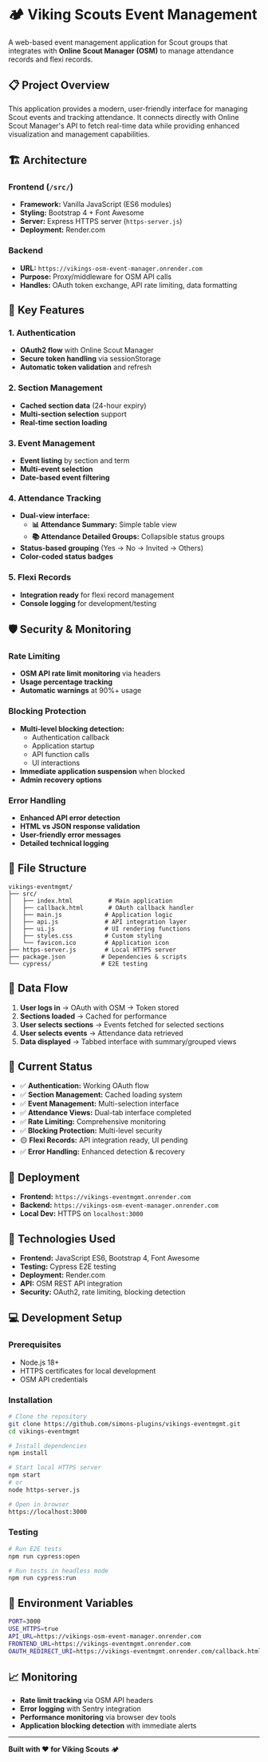 # 🏕️ Viking Scouts Event Management

A web-based event management application for Scout groups that integrates with **Online Scout Manager (OSM)** to manage attendance records and flexi records.

## **📋 Project Overview**

This application provides a modern, user-friendly interface for managing Scout events and tracking attendance. It connects directly with Online Scout Manager's API to fetch real-time data while providing enhanced visualization and management capabilities.

## **🏗️ Architecture**

### **Frontend** (`/src/`)
- **Framework:** Vanilla JavaScript (ES6 modules)
- **Styling:** Bootstrap 4 + Font Awesome
- **Server:** Express HTTPS server (`https-server.js`)
- **Deployment:** Render.com

### **Backend**
- **URL:** `https://vikings-osm-event-manager.onrender.com`
- **Purpose:** Proxy/middleware for OSM API calls
- **Handles:** OAuth token exchange, API rate limiting, data formatting

## **🔑 Key Features**

### **1. Authentication**
- **OAuth2 flow** with Online Scout Manager
- **Secure token handling** via sessionStorage
- **Automatic token validation** and refresh

### **2. Section Management**
- **Cached section data** (24-hour expiry)
- **Multi-section selection** support
- **Real-time section loading**

### **3. Event Management**
- **Event listing** by section and term
- **Multi-event selection**
- **Date-based event filtering**

### **4. Attendance Tracking**
- **Dual-view interface:**
  - **📊 Attendance Summary:** Simple table view
  - **📚 Attendance Detailed Groups:** Collapsible status groups
- **Status-based grouping** (Yes → No → Invited → Others)
- **Color-coded status badges**

### **5. Flexi Records**
- **Integration ready** for flexi record management
- **Console logging** for development/testing

## **🛡️ Security & Monitoring**

### **Rate Limiting**
- **OSM API rate limit monitoring** via headers
- **Usage percentage tracking**
- **Automatic warnings** at 90%+ usage

### **Blocking Protection**
- **Multi-level blocking detection:**
  - Authentication callback
  - Application startup
  - API function calls
  - UI interactions
- **Immediate application suspension** when blocked
- **Admin recovery options**

### **Error Handling**
- **Enhanced API error detection**
- **HTML vs JSON response validation**
- **User-friendly error messages**
- **Detailed technical logging**

## **📁 File Structure**
```
vikings-eventmgmt/
├── src/
│   ├── index.html          # Main application
│   ├── callback.html       # OAuth callback handler
│   ├── main.js            # Application logic
│   ├── api.js             # API integration layer
│   ├── ui.js              # UI rendering functions
│   ├── styles.css         # Custom styling
│   └── favicon.ico        # Application icon
├── https-server.js        # Local HTTPS server
├── package.json          # Dependencies & scripts
└── cypress/              # E2E testing
```

## **🔄 Data Flow**
1. **User logs in** → OAuth with OSM → Token stored
2. **Sections loaded** → Cached for performance
3. **User selects sections** → Events fetched for selected sections
4. **User selects events** → Attendance data retrieved
5. **Data displayed** → Tabbed interface with summary/grouped views

## **🎯 Current Status**
- ✅ **Authentication:** Working OAuth flow
- ✅ **Section Management:** Cached loading system
- ✅ **Event Management:** Multi-selection interface  
- ✅ **Attendance Views:** Dual-tab interface completed
- ✅ **Rate Limiting:** Comprehensive monitoring
- ✅ **Blocking Protection:** Multi-level security
- 🟡 **Flexi Records:** API integration ready, UI pending
- ✅ **Error Handling:** Enhanced detection & recovery

## **🚀 Deployment**
- **Frontend:** `https://vikings-eventmgmt.onrender.com`
- **Backend:** `https://vikings-osm-event-manager.onrender.com`
- **Local Dev:** HTTPS on `localhost:3000`

## **🔧 Technologies Used**
- **Frontend:** JavaScript ES6, Bootstrap 4, Font Awesome
- **Testing:** Cypress E2E testing
- **Deployment:** Render.com
- **API:** OSM REST API integration
- **Security:** OAuth2, rate limiting, blocking detection

## **💻 Development Setup**

### **Prerequisites**
- Node.js 18+
- HTTPS certificates for local development
- OSM API credentials

### **Installation**
```bash
# Clone the repository
git clone https://github.com/simons-plugins/vikings-eventmgmt.git
cd vikings-eventmgmt

# Install dependencies
npm install

# Start local HTTPS server
npm start
# or
node https-server.js

# Open in browser
https://localhost:3000
```

### **Testing**
```bash
# Run E2E tests
npm run cypress:open

# Run tests in headless mode
npm run cypress:run
```

## **🔐 Environment Variables**
```bash
PORT=3000
USE_HTTPS=true
API_URL=https://vikings-osm-event-manager.onrender.com
FRONTEND_URL=https://vikings-eventmgmt.onrender.com
OAUTH_REDIRECT_URI=https://vikings-eventmgmt.onrender.com/callback.html
```

## **📈 Monitoring**
- **Rate limit tracking** via OSM API headers
- **Error logging** with Sentry integration
- **Performance monitoring** via browser dev tools
- **Application blocking detection** with immediate alerts

---

**Built with ❤️ for Viking Scouts** 🏕️
